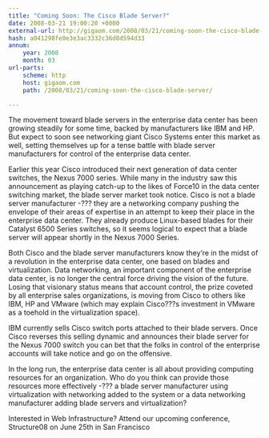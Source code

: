 ```yaml
---
title: "Coming Soon: The Cisco Blade Server?"
date: 2008-03-21 19:00:20 +0000
external-url: http://gigaom.com/2008/03/21/coming-soon-the-cisco-blade-server/
hash: a041298fe0e3e3ac3332c36d8d594d33
annum:
    year: 2008
    month: 03
url-parts:
    scheme: http
    host: gigaom.com
    path: /2008/03/21/coming-soon-the-cisco-blade-server/

---
```


The movement toward blade servers in the enterprise data center has been growing steadily for some time, backed by manufacturers like IBM and HP.  But expect to soon see networking giant Cisco Systems enter this market as well, setting themselves up for a tense battle with blade server manufacturers for control of the enterprise data center. 


Earlier this year Cisco introduced their next generation of data center switches, the Nexus 7000 series. While many in the industry saw this announcement as playing catch-up to the likes of Force10 in the data center switching market, the blade server market took notice. Cisco is not a blade server manufacturer -??? they are a networking company pushing the envelope of their areas of expertise in an attempt to keep their place in the enterprise data center. They already produce Linux-based blades for their Catalyst 6500 Series switches, so it seems logical to expect that a blade server will appear shortly in the Nexus 7000 Series.


Both Cisco and the blade server manufacturers know they’re in the midst of a revolution in the enterprise data center, one based on blades and virtualization. Data networking, an important component of the enterprise data center, is no longer the central force driving the vision of the future. Losing that visionary status means that account control, the prize coveted by all enterprise sales organizations, is moving from Cisco to others like IBM, HP and VMware (which may explain Cisco???s investment in VMware as a toehold in the virtualization space).


IBM currently sells Cisco switch ports attached to their blade servers. Once Cisco reverses this selling dynamic and announces their blade server for the Nexus 7000 switch you can bet that the folks in control of the enterprise accounts will take notice and go on the offensive.


In the long run, the enterprise data center is all about providing computing resources for an organization. Who do you think can provide those resources more effectively -??? a blade server manufacturer using virtualization with networking added to the system or a data networking manufacturer adding blade servers and virtualization?





Interested in Web Infrastructure? Attend our upcoming conference, Structure08 on June 25th in San Francisco





